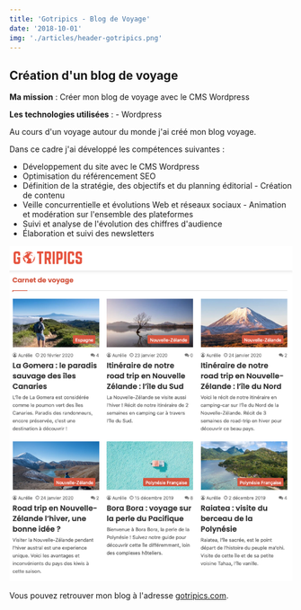 ```yaml
---
title: 'Gotripics - Blog de Voyage'
date: '2018-10-01'
img: './articles/header-gotripics.png'
---
```


## Création d'un blog de voyage

**Ma mission** : Créer mon blog de voyage avec le CMS Wordpress

**Les technologies utilisées** : 
    - Wordpress

Au cours d'un voyage autour du monde j'ai créé mon blog voyage.

Dans ce cadre j'ai développé les compétences suivantes :

- Développement du site avec le CMS Wordpress
- Optimisation du référencement SEO
- Définition de la stratégie, des objectifs et du planning éditorial - Création de contenu
- Veille concurrentielle et évolutions Web et réseaux sociaux - Animation et modération sur l'ensemble des plateformes
- Suivi et analyse de l'évolution des chiffres d'audience
- Élaboration et suivi des newsletters

![carnets de voyage](./img-gotripics/carnet-voyage-gotripics.png)

Vous pouvez retrouver mon blog à l'adresse [gotripics.com](https://www.gotripics.com/).